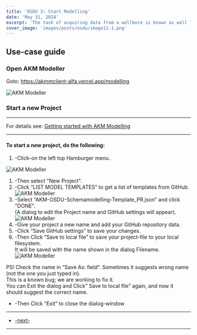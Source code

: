 ```yaml
---
title: 'OSDU 3: Start Modelling'
date: 'May 31, 2024'
excerpt: 'The task of acquiring data from a wellbore is known as well logging. The work is highly specialized and need to be properly planned and managed. Independent of access method, the well logging task is bound by the concepts of Run and Passes.'
cover_image: 'images/posts/osdu/image11-1.png'
---
```


## Use-case guide

### Open AKM Modeller

Goto: <https://akmmclient-alfa.vercel.app/modelling>

 ![AKM Modeller](/images/posts/osdu/010-OSDU2-1.png)


### Start a new Project

---

For details see:  [Getting started with AKM Modelling](000-GettingStarted)

---

#### To start a new project, do the following:


1. -Click-on the left top Hamburger menu.  
   
 ![AKM Modeller](/images/posts/osdu/010-OSDU2-2.png)

1. -Then select "New Project".  
2. -Click “LIST MODEL TEMPLATES” to get a list of templates from GitHub.  
![AKM Modeller](/images/posts/osdu/010-OSDU2-3.png)
1. -Select “AKM-OSDU-Schemamodelling-Template_PR.json” and click "DONE".   
(A dialog to edit the Project name and GitHub settings will appear).  
![AKM Modeller](/images/posts/osdu/010-OSDU2-4.png)
1. -Give your project a new name and add your GitHub repository data.  
2. -Click “Save GitHub settings” to save your changes.  
3. -Then Click “Save to local file” to save your project-file to your local filesystem.  
It will be saved with the name shown in the dialog Filename.
![AKM Modeller](/images/posts/osdu/010-OSDU2-5.png)

PS! Check the name in “Save As: field”. Sometimes it suggests wrong name (not the one you just typed in).  
This is a known bug; we are working to fix it.  
You can Exit the dialog and Click” Save to local file” again, and now it should suggest the correct name.

- -Then Click “Exit” to close the dialog-window

---
 - [-next-](011-OSDU4-Concept)
---
